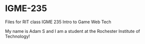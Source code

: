 # IGME-235
Files for RIT class IGME 235 Intro to Game Web Tech

My name is Adam S and I am a student at the Rochester Institute of Technology!

